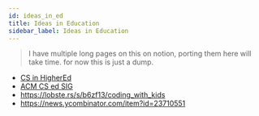 ```yaml
---
id: ideas_in_ed
title: Ideas in Education
sidebar_label: Ideas in Education
---
```


> I have multiple long pages on this on notion, porting them here will take time. for now this is just a dump.

- [CS in HigherEd](/pdf/cshed.pdf)
- [ACM CS ed SIG](https://sigcse.org/sigcse/)
- https://lobste.rs/s/b6zf13/coding_with_kids
- https://news.ycombinator.com/item?id=23710551

